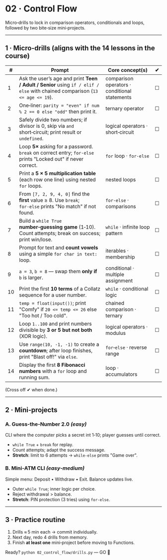 # 02 · Control Flow

Micro‑drills to lock in comparison operators, conditionals and loops, followed by two bite‑size mini‑projects.

---

## 1 · Micro‑drills (aligns with the 14 lessons in the course)

| #   | Prompt                                                                                                                       | Core concept(s)                               | ✔   |
| --- | ---------------------------------------------------------------------------------------------------------------------------- | --------------------------------------------- | --- |
| 1   | Ask the user’s age and print **Teen / Adult / Senior** using `if / elif / else` with chained comparison (`13 <= age <= 19`). | comparison operators · conditional statements | ☐   |
| 2   | One‑liner: `parity = "even" if num % 2 == 0 else "odd"` then print it.                                                       | ternary operator                              | ☐   |
| 3   | Safely divide two numbers; if divisor is 0, skip via `and` short‑circuit; print result or `undefined`.                       | logical operators · short‑circuit             | ☐   |
| 4   | Loop **5×** asking for a password. `break` on correct entry; `for‑else` prints "Locked out" if never correct.                | `for` loop · `for‑else`                       | ☐   |
| 5   | Print a **5 × 5 multiplication table** (each row one line) using nested `for` loops.                                         | nested loops                                  | ☐   |
| 6   | From `[7, 2, 9, 4, 0]` find the **first** value ≥ 8. Use `break`; `for‑else` prints "No match" if not found.                 | `for‑else` · comparisons                      | ☐   |
| 7   | Build a `while True` **number‑guessing game** (1‑10). Count attempts; break on success; print win/lose.                      | `while` · infinite loop pattern               | ☐   |
| 8   | Prompt for text and **count vowels** using a simple `for char in text:` loop.                                                | iterables · membership                        | ☐   |
| 9   | `a = 3`, `b = 8` — swap them **only if** `b` is larger.                                                                      | conditional · multiple assignment             | ☐   |
| 10  | Print the first **10 terms** of a Collatz sequence for a user number.                                                        | `while` · conditional logic                   | ☐   |
| 11  | `temp = float(input())`; print "Comfy" if `20 <= temp <= 26` else "Too hot / Too cold".                                      | chained comparison · ternary                  | ☐   |
| 12  | Loop `1..100` and print numbers divisible by **3 or 5 but not both** (XOR logic).                                            | logical operators · modulus                   | ☐   |
| 13  | Use `range(10, ‑1, ‑1)` to create a **countdown**; after loop finishes, print "Blast off!" via `else`.                       | `for`‑`else` · reverse range                  | ☐   |
| 14  | Display the first **8 Fibonacci numbers** with a `for` loop and running sum.                                                 | loop · accumulators                           | ☐   |

(Cross off ✔ when done.)

---

## 2 · Mini‑projects

### A. Guess‑the‑Number 2.0 _(easy)_

CLI where the computer picks a secret int 1‑10; player guesses until correct.

- `while True` + `break` for replay.
- Count attempts; adapt the success message.
- **Stretch**: limit to 6 attempts → `while‑else` prints "Game over".

### B. Mini‑ATM CLI _(easy‑medium)_

Simple menu: Deposit • Withdraw • Exit. Balance updates live.

- Outer `while True`; inner logic per choice.
- Reject withdrawal > balance.
- **Stretch**: PIN protection (3 tries) using `for‑else`.

---

## 3 · Practice routine

1. Drills ≈ 5 min each → commit individually.
2. Next day, redo 4 drills from memory.
3. Finish **at least one** mini‑project before moving to Functions.

Ready? `python 02_control_flow/drills.py` — GO 🚦
